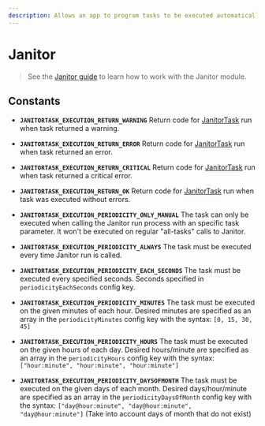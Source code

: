 ```yaml
---
description: Allows an app to program tasks to be executed automatically and periodically.
---
```


# Janitor

> See the [Janitor guide](../../guide/janitor-guide.md) to learn how to work with the Janitor module.

## Constants

* **`JANITORTASK_EXECUTION_RETURN_WARNING`** Return code for [JanitorTask](../core-classes/janitortask.md) run when task returned a warning.
* **`JANITORTASK_EXECUTION_RETURN_ERROR`** Return code for [JanitorTask](../core-classes/janitortask.md) run when task returned an error.
* **`JANITORTASK_EXECUTION_RETURN_CRITICAL`** Return code for [JanitorTask](../core-classes/janitortask.md) run when task returned a critical error.
* **`JANITORTASK_EXECUTION_RETURN_OK`** Return code for [JanitorTask](../core-classes/janitortask.md) run when task was executed without errors.



* **`JANITORTASK_EXECUTION_PERIODICITY_ONLY_MANUAL`** The task can only be executed when calling the Janitor run process with an specific task parameter. It won't be executed on regular "all-tasks" calls to Janitor.
* **`JANITORTASK_EXECUTION_PERIODICITY_ALWAYS`** The task must be executed every time Janitor run is called.
* **`JANITORTASK_EXECUTION_PERIODICITY_EACH_SECONDS`** The task must be executed every specified seconds. Seconds specified in `periodicityEachSeconds` config key.
* **`JANITORTASK_EXECUTION_PERIODICITY_MINUTES`** The task must be executed on the given minutes of each hour. Desired minutes are specified as an array in the `periodicityMinutes` config key with the syntax: `[0, 15, 30, 45]`
* **`JANITORTASK_EXECUTION_PERIODICITY_HOURS`** The task must be executed on the given hours of each day. Desired hours/minute are specified as an array in the `periodicityHours` config key with the syntax: `["hour:minute", "hour:minute", "hour:minute"]`
* **`JANITORTASK_EXECUTION_PERIODICITY_DAYSOFMONTH`** The task must be executed on the given days of each month. Desired days/hour/minute are specified as an array in the `periodicityDaysOfMonth` config key with the syntax: `["day@hour:minute", "day@hour:minute", "day@hour:minute"]` \(Take into account days of month that do not exist\)



